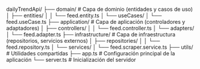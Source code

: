 dailyTrendApi/
├── domain/                # Capa de dominio (entidades y casos de uso)
│   ├── entities/
│   │   └── feed.entity.ts
│   └── useCases/
│       └── feed.useCase.ts
├── application/           # Capa de aplicación (controladores y adaptadores)
│   ├── controllers/
│   │   └── feed.controller.ts
│   └── adapters/
│       └── feed.adapter.ts
├── infrastructure/        # Capa de infraestructura (repositorios, servicios externos)
│   ├── repositories/
│   │   └── feed.repository.ts
│   └── services/
│       └── feed.scraper.service.ts
├── utils/                 # Utilidades compartidas
├── app.ts                 # Configuración principal de la aplicación
└── server.ts              # Inicialización del servidor